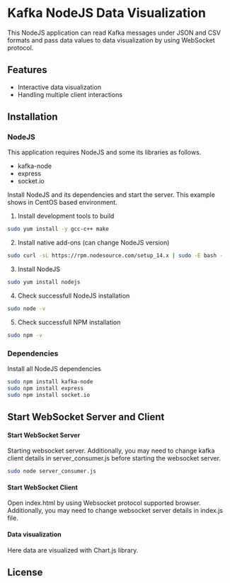 # Kafka NodeJS Data Visualization

This NodeJS application can read Kafka messages under JSON and CSV formats and pass data values to data visualization by using WebSocket protocol. 

## Features

- Interactive data visualization
- Handling multiple client interactions

## Installation
### NodeJS
This application requires NodeJS and some its libraries as follows.
- kafka-node
- express
- socket.io 

Install NodeJS and its dependencies and start the server. This example shows in CentOS based environment. 

1. Install development tools to build
```sh
sudo yum install -y gcc-c++ make
```

2. Install native add-ons (can change NodeJS version)
```sh
sudo curl -sL https://rpm.nodesource.com/setup_14.x | sudo -E bash -
```

3. Install NodeJS
```sh
sudo yum install nodejs
```

4. Check successfull NodeJS installation
```sh
sudo node -v
```

5. Check successfull NPM installation
```sh
sudo npm -v
```

### Dependencies
Install all NodeJS dependencies
```sh
sudo npm install kafka-node
sudo npm install express
sudo npm install socket.io
```

## Start WebSocket Server and Client

#### Start WebSocket Server
Starting websocket server.
Additionally, you may need to change kafka client details in server_consumer.js before starting the websocket server. 

```sh
sudo node server_consumer.js
```

#### Start WebSocket Client

Open index.html by using Websocket protocol supported browser. 
Additionally, you may need to change websocket server details in index.js file. 

#### Data visualization

Here data are visualized with Chart.js library.

## License

